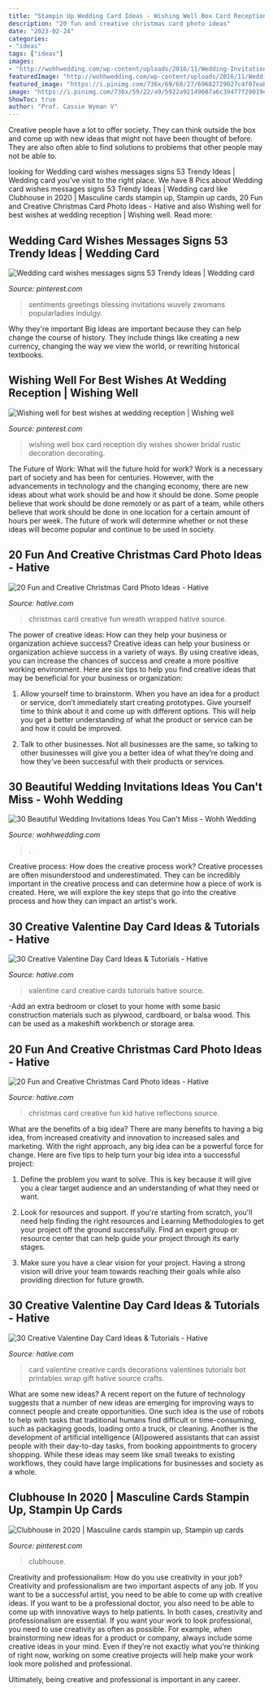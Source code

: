 ```yaml
---
title: "Stampin Up Wedding Card Ideas - Wishing Well Box Card Reception Diy Wishes Shower Bridal Rustic Decoration Decorating"
description: "20 fun and creative christmas card photo ideas"
date: "2023-02-24"
categories:
- "ideas"
tags: ["ideas"]
images:
- "http://wohhwedding.com/wp-content/uploads/2016/11/Wedding-Invitation-Cards.jpg"
featuredImage: "http://wohhwedding.com/wp-content/uploads/2016/11/Wedding-Invitation-Cards.jpg"
featured_image: "https://i.pinimg.com/736x/69/68/27/69682729027c4f07eaba707f1d155cd8.jpg"
image: "https://i.pinimg.com/736x/59/22/a9/5922a92149607a6c39477f29019ee36c--wishing-well-diy-wedding.jpg"
ShowToc: true
author: "Prof. Cassie Wyman V"
---
```



Creative people have a lot to offer society. They can think outside the box and come up with new ideas that might not have been thought of before. They are also often able to find solutions to problems that other people may not be able to.

	

		
looking for Wedding card wishes messages signs 53 Trendy Ideas | Wedding card you've visit to the right place. We have 8 Pics about Wedding card wishes messages signs 53 Trendy Ideas | Wedding card like Clubhouse in 2020 | Masculine cards stampin up, Stampin up cards, 20 Fun and Creative Christmas Card Photo Ideas - Hative and also Wishing well for best wishes at wedding reception | Wishing well. Read more:
		
    
## Wedding Card Wishes Messages Signs 53 Trendy Ideas | Wedding Card

<img loading=lazy src="https://i.pinimg.com/736x/69/68/27/69682729027c4f07eaba707f1d155cd8.jpg" onerror="this.onerror=null;this.src='https://tse3.mm.bing.net/th?id=OIP.TaH8RlVhV6DG8B40EJoZJQAAAA&amp;pid=15.1';" alt="Wedding card wishes messages signs 53 Trendy Ideas | Wedding card">

_Source: pinterest.com_

>sentiments greetings blessing invitations wuvely zwomans popularladies indulgy. 

	

Why they're important
Big Ideas are important because they can help change the course of history. They include things like creating a new currency, changing the way we view the world, or rewriting historical textbooks.

    
## Wishing Well For Best Wishes At Wedding Reception | Wishing Well

<img loading=lazy src="https://i.pinimg.com/736x/59/22/a9/5922a92149607a6c39477f29019ee36c--wishing-well-diy-wedding.jpg" onerror="this.onerror=null;this.src='https://tse1.mm.bing.net/th?id=OIP.OIX_l6VwcpTqj6YpXejVxgHaLH&amp;pid=15.1';" alt="Wishing well for best wishes at wedding reception | Wishing well">

_Source: pinterest.com_

>wishing well box card reception diy wishes shower bridal rustic decoration decorating. 

	

The Future of Work: What will the future hold for work?
Work is a necessary part of society and has been for centuries. However, with the advancements in technology and the changing economy, there are new ideas about what work should be and how it should be done. Some people believe that work should be done remotely or as part of a team, while others believe that work should be done in one location for a certain amount of hours per week. The future of work will determine whether or not these ideas will become popular and continue to be used in society.

    
## 20 Fun And Creative Christmas Card Photo Ideas - Hative

<img loading=lazy src="https://hative.com/wp-content/uploads/2014/11/christmas-card-photo-ideas/20-christmas-card-photo-ideas.jpg" onerror="this.onerror=null;this.src='https://tse1.mm.bing.net/th?id=OIP.Ehoul_5dcS1fe_MrInoUOwHaLH&amp;pid=15.1';" alt="20 Fun and Creative Christmas Card Photo Ideas - Hative">

_Source: hative.com_

>christmas card creative fun wreath wrapped hative source. 

	

The power of creative ideas: How can they help your business or organization achieve success?
Creative ideas can help your business or organization achieve success in a variety of ways. By using creative ideas, you can increase the chances of success and create a more positive working environment. Here are six tips to help you find creative ideas that may be beneficial for your business or organization:
1. Allow yourself time to brainstorm. When you have an idea for a product or service, don’t immediately start creating prototypes. Give yourself time to think about it and come up with different options. This will help you get a better understanding of what the product or service can be and how it could be improved.

2. Talk to other businesses. Not all businesses are the same, so talking to other businesses will give you a better idea of what they’re doing and how they’ve been successful with their products or services.

    
## 30 Beautiful Wedding Invitations Ideas You Can&#039;t Miss - Wohh Wedding

<img loading=lazy src="http://wohhwedding.com/wp-content/uploads/2016/11/Wedding-Invitation-Cards.jpg" onerror="this.onerror=null;this.src='https://tse1.mm.bing.net/th?id=OIP.RppK6-e3jdIZ9br6g1hYGgHaJ7&amp;pid=15.1';" alt="30 Beautiful Wedding Invitations Ideas You Can&#039;t Miss - Wohh Wedding">

_Source: wohhwedding.com_

>. 

	

Creative process: How does the creative process work?
Creative processes are often misunderstood and underestimated. They can be incredibly important in the creative process and can determine how a piece of work is created. Here, we will explore the key steps that go into the creative process and how they can impact an artist's work.

    
## 30 Creative Valentine Day Card Ideas &amp; Tutorials - Hative

<img loading=lazy src="https://hative.com/wp-content/uploads/2014/10/valentine-card-ideas/21-valentine-card-ideas.jpg" onerror="this.onerror=null;this.src='https://tse3.mm.bing.net/th?id=OIP.Kh-ebkgmYmMm6U7CKtKsqgHaFX&amp;pid=15.1';" alt="30 Creative Valentine Day Card Ideas &amp; Tutorials - Hative">

_Source: hative.com_

>valentine card creative cards tutorials hative source. 

	

-Add an extra bedroom or closet to your home with some basic construction materials such as plywood, cardboard, or balsa wood. This can be used as a makeshift workbench or storage area. 

    
## 20 Fun And Creative Christmas Card Photo Ideas - Hative

<img loading=lazy src="https://hative.com/wp-content/uploads/2014/11/christmas-card-photo-ideas/3-christmas-card-photo-ideas.jpg" onerror="this.onerror=null;this.src='https://tse4.mm.bing.net/th?id=OIP.G0ebp9ssW7UpICKmakmS1QHaLG&amp;pid=15.1';" alt="20 Fun and Creative Christmas Card Photo Ideas - Hative">

_Source: hative.com_

>christmas card creative fun kid hative reflections source. 

	

What are the benefits of a big idea?
There are many benefits to having a big idea, from increased creativity and innovation to increased sales and marketing. With the right approach, any big idea can be a powerful force for change. Here are five tips to help turn your big idea into a successful project:
1. Define the problem you want to solve. This is key because it will give you a clear target audience and an understanding of what they need or want.

2. Look for resources and support. If you're starting from scratch, you'll need help finding the right resources and Learning Methodologies to get your project off the ground successfully. Find an expert group or resource center that can help guide your project through its early stages.

3. Make sure you have a clear vision for your project. Having a strong vision will drive your team towards reaching their goals while also providing direction for future growth.

    
## 30 Creative Valentine Day Card Ideas &amp; Tutorials - Hative

<img loading=lazy src="https://hative.com/wp-content/uploads/2014/10/valentine-card-ideas/18-valentine-card-ideas.jpg" onerror="this.onerror=null;this.src='https://tse1.mm.bing.net/th?id=OIP.q4TQcFCQEtA37eTCNez9GwHaLH&amp;pid=15.1';" alt="30 Creative Valentine Day Card Ideas &amp; Tutorials - Hative">

_Source: hative.com_

>card valentine creative cards decorations valentines tutorials bot printables wrap gift hative source crafts. 

	

What are some new ideas?
A recent report on the future of technology suggests that a number of new ideas are emerging for improving ways to connect people and create opportunities. One such idea is the use of robots to help with tasks that traditional humans find difficult or time-consuming, such as packaging goods, loading onto a truck, or cleaning. Another is the development of artificial intelligence (AI)powered assistants that can assist people with their day-to-day tasks, from booking appointments to grocery shopping. While these ideas may seem like small tweaks to existing workflows, they could have large implications for businesses and society as a whole.

    
## Clubhouse In 2020 | Masculine Cards Stampin Up, Stampin Up Cards

<img loading=lazy src="https://i.pinimg.com/736x/18/78/71/1878712dc41de1f0e1af68263973a100.jpg" onerror="this.onerror=null;this.src='https://tse3.mm.bing.net/th?id=OIP.ddhzNjoVJf5RWZgI3OMmlgHaJ4&amp;pid=15.1';" alt="Clubhouse in 2020 | Masculine cards stampin up, Stampin up cards">

_Source: pinterest.com_

>clubhouse. 

	

Creativity and professionalism: How do you use creativity in your job?
Creativity and professionalism are two important aspects of any job. If you want to be a successful artist, you need to be able to come up with creative ideas. If you want to be a professional doctor, you also need to be able to come up with innovative ways to help patients. In both cases, creativity and professionalism are essential.
If you want your work to look professional, you need to use creativity as often as possible. For example, when brainstorming new ideas for a product or company, always include some creative ideas in your mind. Even if they’re not exactly what you’re thinking of right now, working on some creative projects will help make your work look more polished and professional.

Ultimately, being creative and professional is important in any career.

